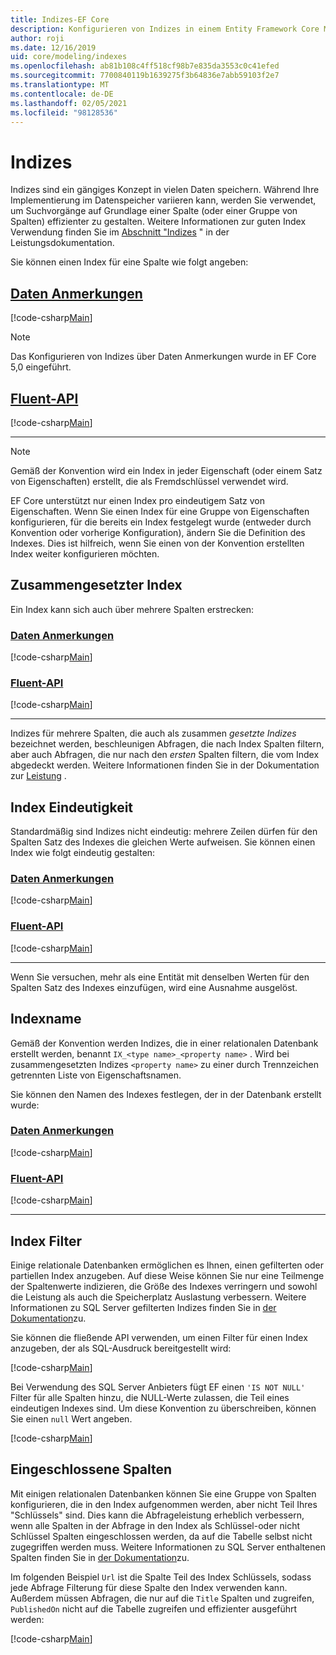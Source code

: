 ```yaml
---
title: Indizes-EF Core
description: Konfigurieren von Indizes in einem Entity Framework Core Modell
author: roji
ms.date: 12/16/2019
uid: core/modeling/indexes
ms.openlocfilehash: ab81b108c4ff518cf98b7e835da3553c0c41efed
ms.sourcegitcommit: 7700840119b1639275f3b64836e7abb59103f2e7
ms.translationtype: MT
ms.contentlocale: de-DE
ms.lasthandoff: 02/05/2021
ms.locfileid: "98128536"
---
```

# <a name="indexes"></a>Indizes

Indizes sind ein gängiges Konzept in vielen Daten speichern. Während Ihre Implementierung im Datenspeicher variieren kann, werden Sie verwendet, um Suchvorgänge auf Grundlage einer Spalte (oder einer Gruppe von Spalten) effizienter zu gestalten. Weitere Informationen zur guten Index Verwendung finden Sie im [Abschnitt "Indizes](xref:core/performance/efficient-querying#use-indexes-properly) " in der Leistungsdokumentation.

Sie können einen Index für eine Spalte wie folgt angeben:

## <a name="data-annotations"></a>[Daten Anmerkungen](#tab/data-annotations)

[!code-csharp[Main](../../../samples/core/Modeling/DataAnnotations/Index.cs?name=Index&highlight=1)]

> [!NOTE]
> Das Konfigurieren von Indizes über Daten Anmerkungen wurde in EF Core 5,0 eingeführt.

## <a name="fluent-api"></a>[Fluent-API](#tab/fluent-api)

[!code-csharp[Main](../../../samples/core/Modeling/FluentAPI/Index.cs?name=Index&highlight=4)]

***

> [!NOTE]
> Gemäß der Konvention wird ein Index in jeder Eigenschaft (oder einem Satz von Eigenschaften) erstellt, die als Fremdschlüssel verwendet wird.
>
> EF Core unterstützt nur einen Index pro eindeutigem Satz von Eigenschaften. Wenn Sie einen Index für eine Gruppe von Eigenschaften konfigurieren, für die bereits ein Index festgelegt wurde (entweder durch Konvention oder vorherige Konfiguration), ändern Sie die Definition des Indexes. Dies ist hilfreich, wenn Sie einen von der Konvention erstellten Index weiter konfigurieren möchten.

## <a name="composite-index"></a>Zusammengesetzter Index

Ein Index kann sich auch über mehrere Spalten erstrecken:

### <a name="data-annotations"></a>[Daten Anmerkungen](#tab/data-annotations)

[!code-csharp[Main](../../../samples/core/Modeling/DataAnnotations/IndexComposite.cs?name=Composite&highlight=1)]

### <a name="fluent-api"></a>[Fluent-API](#tab/fluent-api)

[!code-csharp[Main](../../../samples/core/Modeling/FluentAPI/IndexComposite.cs?name=Composite&highlight=4)]

***

Indizes für mehrere Spalten, die auch als zusammen *gesetzte Indizes* bezeichnet werden, beschleunigen Abfragen, die nach Index Spalten filtern, aber auch Abfragen, die nur nach den *ersten* Spalten filtern, die vom Index abgedeckt werden. Weitere Informationen finden Sie in der Dokumentation zur [Leistung](xref:core/performance/efficient-querying#use-indexes-properly) .

## <a name="index-uniqueness"></a>Index Eindeutigkeit

Standardmäßig sind Indizes nicht eindeutig: mehrere Zeilen dürfen für den Spalten Satz des Indexes die gleichen Werte aufweisen. Sie können einen Index wie folgt eindeutig gestalten:

### <a name="data-annotations"></a>[Daten Anmerkungen](#tab/data-annotations)

[!code-csharp[Main](../../../samples/core/Modeling/DataAnnotations/IndexUnique.cs?name=IndexUnique&highlight=1)]

### <a name="fluent-api"></a>[Fluent-API](#tab/fluent-api)

[!code-csharp[Main](../../../samples/core/Modeling/FluentAPI/IndexUnique.cs?name=IndexUnique&highlight=5)]

***

Wenn Sie versuchen, mehr als eine Entität mit denselben Werten für den Spalten Satz des Indexes einzufügen, wird eine Ausnahme ausgelöst.

## <a name="index-name"></a>Indexname

Gemäß der Konvention werden Indizes, die in einer relationalen Datenbank erstellt werden, benannt `IX_<type name>_<property name>` . Wird bei zusammengesetzten Indizes `<property name>` zu einer durch Trennzeichen getrennten Liste von Eigenschaftsnamen.

Sie können den Namen des Indexes festlegen, der in der Datenbank erstellt wurde:

### <a name="data-annotations"></a>[Daten Anmerkungen](#tab/data-annotations)

[!code-csharp[Main](../../../samples/core/Modeling/DataAnnotations/IndexName.cs?name=IndexName&highlight=1)]

### <a name="fluent-api"></a>[Fluent-API](#tab/fluent-api)

[!code-csharp[Main](../../../samples/core/Modeling/FluentAPI/IndexName.cs?name=IndexName&highlight=5)]

***

## <a name="index-filter"></a>Index Filter

Einige relationale Datenbanken ermöglichen es Ihnen, einen gefilterten oder partiellen Index anzugeben. Auf diese Weise können Sie nur eine Teilmenge der Spaltenwerte indizieren, die Größe des Indexes verringern und sowohl die Leistung als auch die Speicherplatz Auslastung verbessern. Weitere Informationen zu SQL Server gefilterten Indizes finden Sie in [der Dokumentation](/sql/relational-databases/indexes/create-filtered-indexes)zu.

Sie können die fließende API verwenden, um einen Filter für einen Index anzugeben, der als SQL-Ausdruck bereitgestellt wird:

[!code-csharp[Main](../../../samples/core/Modeling/FluentAPI/IndexFilter.cs?name=IndexFilter&highlight=5)]

Bei Verwendung des SQL Server Anbieters fügt EF einen `'IS NOT NULL'` Filter für alle Spalten hinzu, die NULL-Werte zulassen, die Teil eines eindeutigen Indexes sind. Um diese Konvention zu überschreiben, können Sie einen `null` Wert angeben.

[!code-csharp[Main](../../../samples/core/Modeling/FluentAPI/IndexNoFilter.cs?name=IndexNoFilter&highlight=6)]

## <a name="included-columns"></a>Eingeschlossene Spalten

Mit einigen relationalen Datenbanken können Sie eine Gruppe von Spalten konfigurieren, die in den Index aufgenommen werden, aber nicht Teil Ihres "Schlüssels" sind. Dies kann die Abfrageleistung erheblich verbessern, wenn alle Spalten in der Abfrage in den Index als Schlüssel-oder nicht Schlüssel Spalten eingeschlossen werden, da auf die Tabelle selbst nicht zugegriffen werden muss. Weitere Informationen zu SQL Server enthaltenen Spalten finden Sie in [der Dokumentation](/sql/relational-databases/indexes/create-indexes-with-included-columns)zu.

Im folgenden Beispiel `Url` ist die Spalte Teil des Index Schlüssels, sodass jede Abfrage Filterung für diese Spalte den Index verwenden kann. Außerdem müssen Abfragen, die nur auf die `Title` Spalten und zugreifen, `PublishedOn` nicht auf die Tabelle zugreifen und effizienter ausgeführt werden:

[!code-csharp[Main](../../../samples/core/Modeling/FluentAPI/IndexInclude.cs?name=IndexInclude&highlight=5-9)]

